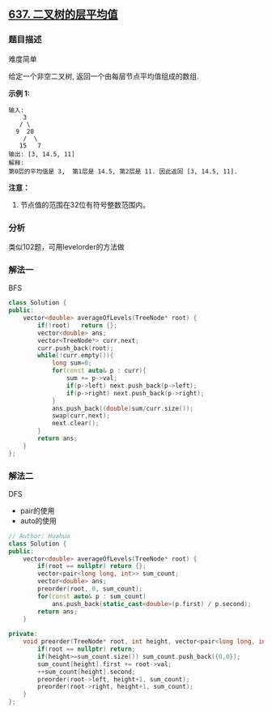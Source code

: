 ## [637. 二叉树的层平均值](https://leetcode-cn.com/problems/average-of-levels-in-binary-tree/)

### 题目描述

难度简单

给定一个非空二叉树, 返回一个由每层节点平均值组成的数组.

**示例 1:**

```
输入:
    3
   / \
  9  20
    /  \
   15   7
输出: [3, 14.5, 11]
解释:
第0层的平均值是 3,  第1层是 14.5, 第2层是 11. 因此返回 [3, 14.5, 11].
```

**注意：**

1. 节点值的范围在32位有符号整数范围内。

### 分析

类似102题，可用levelorder的方法做

### 解法一

BFS

```c++
class Solution {
public:
    vector<double> averageOfLevels(TreeNode* root) {
        if(!root)   return {};
        vector<double> ans;
        vector<TreeNode*> curr,next;
        curr.push_back(root);
        while(!curr.empty()){
            long sum=0;
            for(const auto& p : curr){
                sum += p->val;
                if(p->left) next.push_back(p->left);
                if(p->right) next.push_back(p->right);
            }
            ans.push_back((double)sum/curr.size());
            swap(curr,next);
            next.clear();
        }
        return ans;
    }
};
```

### 解法二

DFS

- pair的使用
- auto的使用

```c++
// Author: Huahua
class Solution {
public:
    vector<double> averageOfLevels(TreeNode* root) {
        if(root == nullptr) return {};
        vector<pair<long long, int>> sum_count;
        vector<double> ans;
        preorder(root, 0, sum_count);
        for(const auto& p : sum_count)
            ans.push_back(static_cast<double>(p.first) / p.second);
        return ans;
    }
    
private:
    void preorder(TreeNode* root, int height, vector<pair<long long, int>>& sum_count) {
        if(root == nullptr) return;
        if(height>=sum_count.size()) sum_count.push_back({0,0});
        sum_count[height].first += root->val;
        ++sum_count[height].second;
        preorder(root->left, height+1, sum_count);
        preorder(root->right, height+1, sum_count);
    }
};
```

